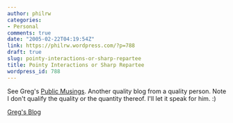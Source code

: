 ```yaml
---
author: philrw
categories:
- Personal
comments: true
date: "2005-02-22T04:19:54Z"
link: https://philrw.wordpress.com/?p=788
draft: true
slug: pointy-interactions-or-sharp-repartee
title: Pointy Interactions or Sharp Repartee
wordpress_id: 788
---
```


See Greg's [Public Musings](http://publicmusings.blogspot.com/). Another quality blog from a quality person. Note I don't qualify the quality or the quantity thereof. I'll let it speak for him. :)

[Greg's Blog](http://publicmusings.blogspot.com/)
